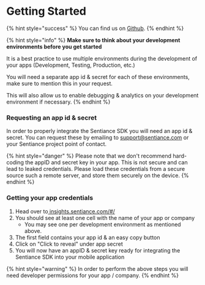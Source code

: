 # Getting Started

{% hint style="success" %}
You can find us on [Github](https://github.com/sentiance/).
{% endhint %}

{% hint style="info" %}
**Make sure to think about your development environments before you get started**

It is a best practice to use multiple environments during the development of your apps \(Development, Testing, Production, etc.\) 

You will need a separate app id & secret for each of these environments, make sure to mention this in your request.

This will also allow us to enable debugging & analytics on your development environment if necessary.
{% endhint %}

### Requesting an app id & secret

In order to properly integrate the Sentiance SDK you will need an app id & secret. You can request these by emailing to [support@sentiance.com](mailto:support@sentiance.com) or your Sentiance project point of contact.

{% hint style="danger" %}
Please note that we don't recommend hard-coding the appID and secret key in your app. This is not secure and can lead to leaked credentials. Please load these credentials from a secure source such a remote server, and store them securely on the device.
{% endhint %}

### Getting your app credentials

1. Head over to[ insights.sentiance.com/\#/](http://insights.sentiance.com/#/)
2. You should see at least one cell with the name of your app or company
   * You may see one per development environment as mentioned above.
3. The first field contains your app id & an easy copy button
4. Click on "Click to reveal" under app secret
5. You will now have an appID & secret key ready for integrating the Sentiance SDK into your mobile application

{% hint style="warning" %}
In order to perform the above steps you will need developer permissions for your app / company.
{% endhint %}

